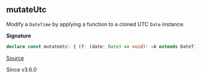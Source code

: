 ## mutateUtc

Modify a `DateTime` by applying a function to a cloned UTC `Date` instance.

**Signature**

```ts
declare const mutateUtc: { (f: (date: Date) => void): <A extends DateTime>(self: A) => A; <A extends DateTime>(self: A, f: (date: Date) => void): A; }
```

[Source](https://github.com/Effect-TS/effect/tree/main/packages/effect/src/DateTime.ts#L1150)

Since v3.6.0